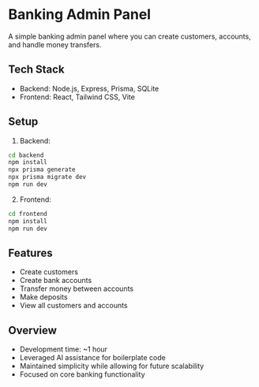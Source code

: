 # Banking Admin Panel

A simple banking admin panel where you can create customers, accounts, and handle money transfers.

## Tech Stack
- Backend: Node.js, Express, Prisma, SQLite
- Frontend: React, Tailwind CSS, Vite

## Setup

1. Backend:
```bash
cd backend
npm install
npx prisma generate
npx prisma migrate dev
npm run dev
```

2. Frontend:
```bash
cd frontend
npm install
npm run dev
```

## Features
- Create customers
- Create bank accounts
- Transfer money between accounts
- Make deposits
- View all customers and accounts

## Overview
- Development time: ~1 hour
- Leveraged AI assistance for boilerplate code
- Maintained simplicity while allowing for future scalability
- Focused on core banking functionality